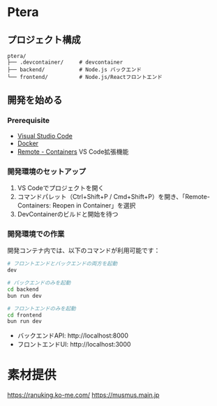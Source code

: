 # Ptera


## プロジェクト構成

```
ptera/
├── .devcontainer/     # devcontainer
├── backend/           # Node.js バックエンド
└── frontend/          # Node.js/Reactフロントエンド
```

## 開発を始める

### Prerequisite

- [Visual Studio Code](https://code.visualstudio.com/)
- [Docker](https://www.docker.com/products/docker-desktop)
- [Remote - Containers](https://marketplace.visualstudio.com/items?itemName=ms-vscode-remote.remote-containers) VS Code拡張機能

### 開発環境のセットアップ

1. VS Codeでプロジェクトを開く
2. コマンドパレット（Ctrl+Shift+P / Cmd+Shift+P）を開き、「Remote-Containers: Reopen in Container」を選択
3. DevContainerのビルドと開始を待つ

### 開発環境での作業

開発コンテナ内では、以下のコマンドが利用可能です：

```bash
# フロントエンドとバックエンドの両方を起動
dev

# バックエンドのみを起動
cd backend
bun run dev

# フロントエンドのみを起動
cd frontend
bun run dev
```

- バックエンドAPI: http://localhost:8000
- フロントエンドUI: http://localhost:3000

# 素材提供

https://ranuking.ko-me.com/
https://musmus.main.jp
